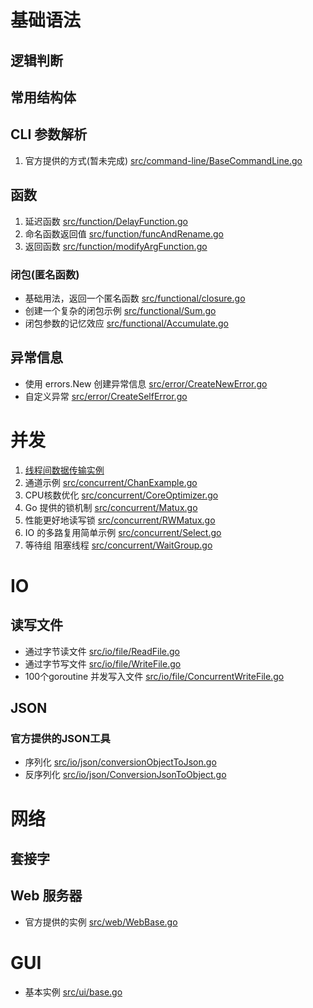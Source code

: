# 基础语法


## 逻辑判断

## 常用结构体 

## CLI 参数解析
1. 官方提供的方式(暂未完成) [src/command-line/BaseCommandLine.go](src/command-line/BaseCommandLine.go)

## 函数

1. 延迟函数 [src/function/DelayFunction.go](src/function/DelayFunction.go)
2. 命名函数返回值 [src/function/funcAndRename.go](src/function/funcAndRename.go)
3. 返回函数 [src/function/modifyArgFunction.go](src/function/modifyArgFunction.go)

### 闭包(匿名函数)

+ 基础用法，返回一个匿名函数 [src/functional/closure.go](src/functional/closure.go)
+ 创建一个复杂的闭包示例 [src/functional/Sum.go](src/functional/Sum.go)
+ 闭包参数的记忆效应 [src/functional/Accumulate.go](src/functional/Accumulate.go)

## 异常信息

+ 使用 errors.New 创建异常信息 [src/error/CreateNewError.go](src/error/CreateNewError.go)
+ 自定义异常 [src/error/CreateSelfError.go](src/error/CreateSelfError.go)



# 并发
1. [线程间数据传输实例](src/concurrent/ChanExample.go)
2. 通道示例 [src/concurrent/ChanExample.go](src/concurrent/ChanExample.go)
3. CPU核数优化 [src/concurrent/CoreOptimizer.go](src/concurrent/CoreOptimizer.go)
4. Go 提供的锁机制 [src/concurrent/Matux.go](src/concurrent/Matux.go)
5. 性能更好地读写锁 [src/concurrent/RWMatux.go](src/concurrent/RWMatux.go)
6. IO 的多路复用简单示例 [src/concurrent/Select.go](src/concurrent/Select.go)
7. 等待组 阻塞线程 [src/concurrent/WaitGroup.go](src/concurrent/WaitGroup.go)



# IO

## 读写文件

+ 通过字节读文件 [src/io/file/ReadFile.go](src/io/file/ReadFile.go)
+ 通过字节写文件 [src/io/file/WriteFile.go](src/io/file/WriteFile.go)
+ 100个goroutine 并发写入文件 [src/io/file/ConcurrentWriteFile.go](src/io/file/ConcurrentWriteFile.go)

## JSON

### 官方提供的JSON工具

+ 序列化  [src/io/json/conversionObjectToJson.go](src/io/json/conversionObjectToJson.go)
+ 反序列化  [src/io/json/ConversionJsonToObject.go](src/io/json/ConversionJsonToObject.go)


# 网络

## 套接字

## Web 服务器

+ 官方提供的实例 [src/web/WebBase.go](src/web/WebBase.go)



# GUI 

+ 基本实例 [src/ui/base.go](src/ui/base.go)
